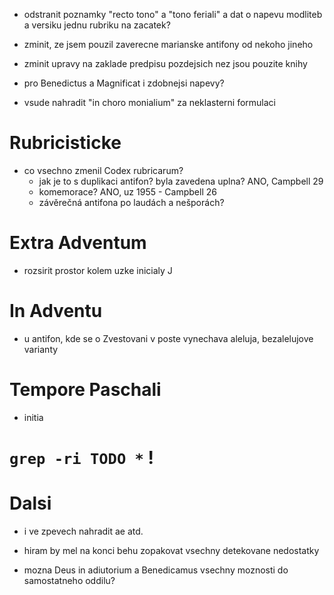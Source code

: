 * odstranit poznamky "recto tono" a "tono feriali" a dat o napevu modliteb a versiku jednu rubriku na zacatek?

* zminit, ze jsem pouzil zaverecne marianske antifony od nekoho jineho
* zminit upravy na zaklade predpisu pozdejsich nez jsou pouzite knihy
* pro Benedictus a Magnificat i zdobnejsi napevy?
* vsude nahradit "in choro monialium" za neklasterni formulaci 

# Rubricisticke


* co vsechno zmenil Codex rubricarum?
  * jak je to s duplikaci antifon? byla zavedena uplna? ANO, Campbell 29
  * komemorace? ANO, uz 1955 - Campbell 26
  * závěrečná antifona po laudách a nešporách?

# Extra Adventum
  
* rozsirit prostor kolem uzke inicialy J
  
# In Adventu

* u antifon, kde se o Zvestovani v poste vynechava aleluja, bezalelujove varianty

# Tempore Paschali

* initia

# `grep -ri TODO *` !

# Dalsi

* i ve zpevech nahradit ae atd.

* hiram by mel na konci behu zopakovat vsechny detekovane nedostatky

* mozna Deus in adiutorium a Benedicamus vsechny moznosti do samostatneho oddilu?
